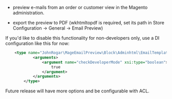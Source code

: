 - preview e-mails from an order 
or customer view in the Magento administration.

- export the preview to PDF (wkhtmltopdf is required, set its path in Store Configuration -> General -> Email Preview)

If you'd like to disable this functionality for non-developers only, use a DI configuration like this for now:
```xml
    <type name="JohnRogar\MageEmailPreview\Block\Adminhtml\EmailTemplates">
            <arguments>
                <argument name="checkDeveloperMode" xsi:type="boolean">
                    true
                </argument>
            </arguments>
        </type>
```

Future release will have more options and be configurable with ACL.
